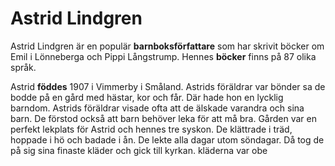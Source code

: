 # Astrid Lindgren
Astrid Lindgren är en populär **barnboksförfattare** som har skrivit böcker om Emil i Lönneberga och Pippi Långstrump. Hennes **böcker** finns på 87 olika språk.

Astrid **föddes** 1907 i Vimmerby i Småland. Astrids föräldrar var bönder sa de bodde på en gård med hästar, kor och får. Där hade hon en lycklig barndom. Astrids föräldrar visade ofta att de älskade varandra och sina barn. De förstod också att barn behöver leka för att må bra. Gården var en perfekt lekplats för Astrid och hennes tre syskon. De klättrade i träd, hoppade i hö och badade i ån. De lekte alla dagar utom söndagar. Då tog de på sig sina finaste kläder och gick till kyrkan. kläderna var obe

<!--stackedit_data:
eyJoaXN0b3J5IjpbLTc0MTU2NTQwNV19
-->